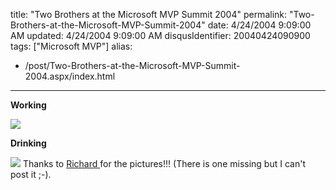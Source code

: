 title: "Two Brothers at the Microsoft MVP Summit 2004"
permalink: "Two-Brothers-at-the-Microsoft-MVP-Summit-2004"
date: 4/24/2004 9:09:00 AM
updated: 4/24/2004 9:09:00 AM
disqusIdentifier: 20040424090900
tags: ["Microsoft MVP"]
alias:
 - /post/Two-Brothers-at-the-Microsoft-MVP-Summit-2004.aspx/index.html
---
<strong>Working</strong> 


![](http://perso.wanadoo.fr/laurent.kempe/images/MVPSummit1.jpg)
<!-- more -->
<strong>Drinking</strong> 


![](http://perso.wanadoo.fr/laurent.kempe/images/MVPSummit2.jpg)
Thanks to [Richard ](http://blogs.developpeur.org/richardc/)for the pictures!!! (There is one missing but I can't post it ;-).
